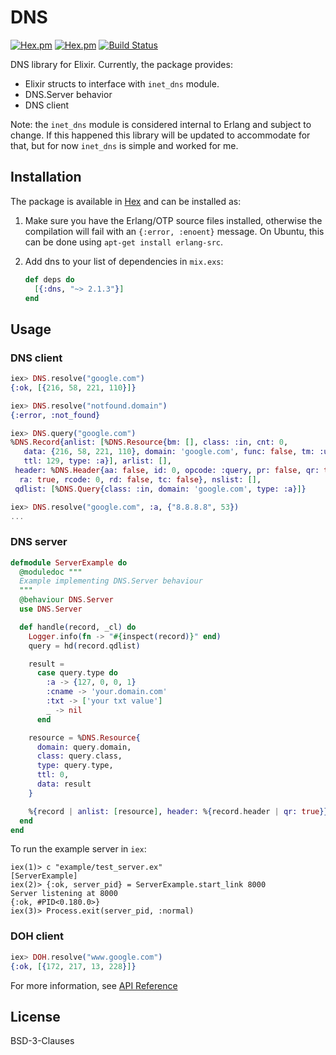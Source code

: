 # DNS
[![Hex.pm](https://img.shields.io/hexpm/v/dns.svg)](https://hex.pm/packages/dns)
[![Hex.pm](https://img.shields.io/hexpm/dt/dns.svg)](https://hex.pm/packages/dns)
[![Build Status](https://travis-ci.org/tungd/elixir-dns.svg?branch=master)](https://travis-ci.org/tungd/elixir-dns)

DNS library for Elixir. Currently, the package provides:

- Elixir structs to interface with `inet_dns` module.
- DNS.Server behavior
- DNS client

Note: the `inet_dns` module is considered internal to Erlang and subject to
change. If this happened this library will be updated to accommodate for that,
but for now `inet_dns` is simple and worked for me.

## Installation

The package is available in [Hex](https://hex.pm) and can be installed as:

  1. Make sure you have the Erlang/OTP source files installed,
     otherwise the compilation will fail with an `{:error, :enoent}`
     message. On Ubuntu, this can be done using `apt-get install
     erlang-src`.

  2. Add dns to your list of dependencies in `mix.exs`:

        ```elixir
        def deps do
          [{:dns, "~> 2.1.3"}]
        end
        ```

## Usage

### DNS client

```elixir
iex> DNS.resolve("google.com")
{:ok, [{216, 58, 221, 110}]}

iex> DNS.resolve("notfound.domain")
{:error, :not_found}

iex> DNS.query("google.com")
%DNS.Record{anlist: [%DNS.Resource{bm: [], class: :in, cnt: 0,
   data: {216, 58, 221, 110}, domain: 'google.com', func: false, tm: :undefined,
   ttl: 129, type: :a}], arlist: [],
 header: %DNS.Header{aa: false, id: 0, opcode: :query, pr: false, qr: true,
  ra: true, rcode: 0, rd: false, tc: false}, nslist: [],
 qdlist: [%DNS.Query{class: :in, domain: 'google.com', type: :a}]}

iex> DNS.resolve("google.com", :a, {"8.8.8.8", 53})
...
```

### DNS server

```elixir
defmodule ServerExample do
  @moduledoc """
  Example implementing DNS.Server behaviour
  """
  @behaviour DNS.Server
  use DNS.Server

  def handle(record, _cl) do
    Logger.info(fn -> "#{inspect(record)}" end)
    query = hd(record.qdlist)

    result =
      case query.type do
        :a -> {127, 0, 0, 1}
        :cname -> 'your.domain.com'
        :txt -> ['your txt value']
        _ -> nil
      end

    resource = %DNS.Resource{
      domain: query.domain,
      class: query.class,
      type: query.type,
      ttl: 0,
      data: result
    }

    %{record | anlist: [resource], header: %{record.header | qr: true}}
  end
end
```

To run the example server in `iex`:

```
iex(1)> c "example/test_server.ex"
[ServerExample]
iex(2)> {:ok, server_pid} = ServerExample.start_link 8000
Server listening at 8000
{:ok, #PID<0.180.0>}
iex(3)> Process.exit(server_pid, :normal)
```

### DOH client

```elixir
iex> DOH.resolve("www.google.com")
{:ok, [{172, 217, 13, 228}]}
```

For more information, see [API Reference](https://hexdocs.pm/dns/2.1.2/api-reference.html)

## License

BSD-3-Clauses
